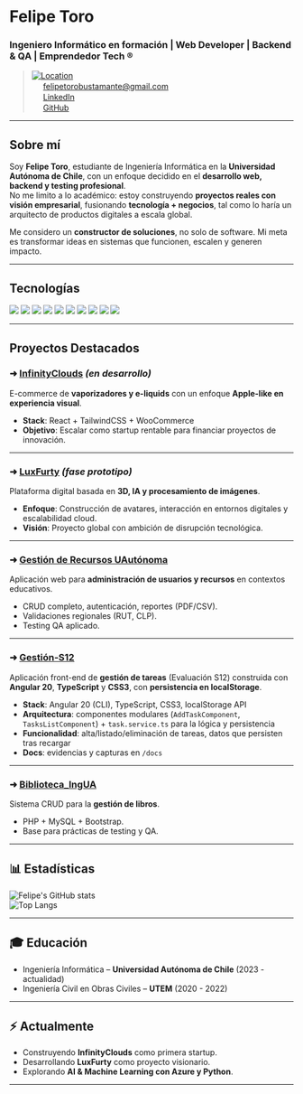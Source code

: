 # Felipe Toro
### Ingeniero Informático en formación | Web Developer | Backend & QA | Emprendedor Tech ®️  

> [![Location](https://img.shields.io/badge/Padre%20Hurtado%2C%20Santiago%20de%20Chile-555?style=flat&logo=google-maps&logoColor=white)](#)  
> <img src="https://cdn.jsdelivr.net/gh/devicons/devicon/icons/google/google-original.svg" width="16"/> [felipetorobustamante@gmail.com](mailto:felipetorobustamante@gmail.com)  
> <img src="https://cdn.jsdelivr.net/gh/devicons/devicon/icons/linkedin/linkedin-original.svg" width="16"/> [LinkedIn](https://www.linkedin.com/in/felipe-israel-toro-bustamante-236b95358/)                           
> <img src="https://cdn.jsdelivr.net/gh/devicons/devicon/icons/github/github-original.svg" width="16"/> [GitHub](https://github.com/ToroFelipe17)  

---

## Sobre mí  
Soy **Felipe Toro**, estudiante de Ingeniería Informática en la **Universidad Autónoma de Chile**, con un enfoque decidido en el **desarrollo web, backend y testing profesional**.  
No me limito a lo académico: estoy construyendo **proyectos reales con visión empresarial**, fusionando **tecnología + negocios**, tal como lo haría un arquitecto de productos digitales a escala global.  

Me considero un **constructor de soluciones**, no solo de software. Mi meta es transformar ideas en sistemas que funcionen, escalen y generen impacto.  

---

## Tecnologías  
<a><img src="https://img.shields.io/badge/Python-3776AB?style=for-the-badge&logo=python&logoColor=white"/></a>
<a><img src="https://img.shields.io/badge/PHP-777BB4?style=for-the-badge&logo=php&logoColor=white"/></a>
<a><img src="https://img.shields.io/badge/Java-ED8B00?style=for-the-badge&logo=openjdk&logoColor=white"/></a>
<a><img src="https://img.shields.io/badge/JavaScript-F7DF1E?style=for-the-badge&logo=javascript&logoColor=black"/></a>
<a><img src="https://img.shields.io/badge/MySQL-4479A1?style=for-the-badge&logo=mysql&logoColor=white"/></a>
<a><img src="https://img.shields.io/badge/React-20232A?style=for-the-badge&logo=react&logoColor=61DAFB"/></a>
<a><img src="https://img.shields.io/badge/Bootstrap-563D7C?style=for-the-badge&logo=bootstrap&logoColor=white"/></a>
<a><img src="https://img.shields.io/badge/TailwindCSS-06B6D4?style=for-the-badge&logo=tailwindcss&logoColor=white"/></a>
<a><img src="https://img.shields.io/badge/MongoDB-4EA94B?style=for-the-badge&logo=mongodb&logoColor=white"/></a>
<a><img src="https://img.shields.io/badge/Git-F05032?style=for-the-badge&logo=git&logoColor=white"/></a>

---

## Proyectos Destacados  

### ➜ [InfinityClouds](https://github.com/ToroFelipe17) *(en desarrollo)*  
E-commerce de **vaporizadores y e-liquids** con un enfoque **Apple-like en experiencia visual**.  
- **Stack**: React + TailwindCSS + WooCommerce  
- **Objetivo**: Escalar como startup rentable para financiar proyectos de innovación.  

---

### ➜ [LuxFurty](https://github.com/ToroFelipe17) *(fase prototipo)*  
Plataforma digital basada en **3D, IA y procesamiento de imágenes**.  
- **Enfoque**: Construcción de avatares, interacción en entornos digitales y escalabilidad cloud.  
- **Visión**: Proyecto global con ambición de disrupción tecnológica.  

---

### ➜ [Gestión de Recursos UAutónoma](https://github.com/ToroFelipe17/gestion-recursos)  
Aplicación web para **administración de usuarios y recursos** en contextos educativos.  
- CRUD completo, autenticación, reportes (PDF/CSV).  
- Validaciones regionales (RUT, CLP).  
- Testing QA aplicado.  

---

### ➜ [Gestión-S12](https://github.com/ToroFelipe17/gestion-s12)
Aplicación front-end de **gestión de tareas** (Evaluación S12) construida con **Angular 20**, **TypeScript** y **CSS3**, con **persistencia en localStorage**.

- **Stack**: Angular 20 (CLI), TypeScript, CSS3, localStorage API  
- **Arquitectura**: componentes modulares (`AddTaskComponent`, `TasksListComponent`) + `task.service.ts` para la lógica y persistencia  
- **Funcionalidad**: alta/listado/eliminación de tareas, datos que persisten tras recargar  
- **Docs**: evidencias y capturas en `/docs`  

---

### ➜ [Biblioteca_IngUA](https://github.com/ToroFelipe17/biblioteca_ingua)  
Sistema CRUD para la **gestión de libros**.  
- PHP + MySQL + Bootstrap.  
- Base para prácticas de testing y QA.  

---

## 📊 Estadísticas  
![Felipe's GitHub stats](https://github-readme-stats.vercel.app/api?username=ToroFelipe17&show_icons=true&theme=radical)  
![Top Langs](https://github-readme-stats.vercel.app/api/top-langs/?username=ToroFelipe17&layout=compact&theme=radical)

---

## 🎓 Educación  
- Ingeniería Informática – **Universidad Autónoma de Chile** (2023 - actualidad)  
- Ingeniería Civil en Obras Civiles – **UTEM** (2020 - 2022)  

---

## ⚡ Actualmente  
- Construyendo **InfinityClouds** como primera startup.  
- Desarrollando **LuxFurty** como proyecto visionario.  
- Explorando **AI & Machine Learning con Azure y Python**.  

---
